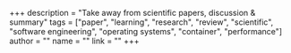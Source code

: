 +++
description = "Take away from scientific papers, discussion & summary"
tags = ["paper", "learning", "research", "review", "scientific", "software engineering", "operating systems", "container", "performance"]
author = ""
name = ""
link = ""
+++
